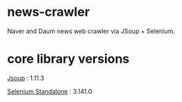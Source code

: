 # news-crawler
Naver and Daum news web crawler via JSoup + Selenium.

# core library versions
[Jsoup](https://jsoup.org/download) : 1.11.3

[Selenium Standalone](https://www.seleniumhq.org/download/) : 3.141.0

